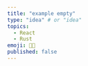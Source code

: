 ```yaml
---
title: "example empty"
type: "idea" # or "idea"
topics: 
  - React
  - Rust
emoji: 👩‍💻
published: false
---
```

